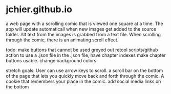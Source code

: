 # jchier.github.io

a web page with a scrolling comic that is viewed one square at a time.
The app will update automaticall when new images get added to the
source folder. Alt text from the images is grabbed from a text file.
When scrolling through the comic, there is an animating scroll effect.

todo:
make buttons that cannot be used greyed out
retool scripts/github action to use a .json file
in the .json file, have chapter indexes
make chapter buttons usable.
change background colors

stretch goals:
User can use arrow keys to scroll.
a scroll bar on the bottom of the page that lets you
quickly move back and forth through the comic.
A cookie that remembers your place in the comic.
add social media links on the bottom
